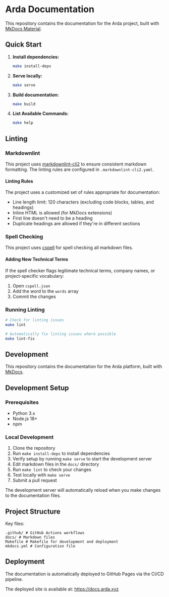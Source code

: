# Arda Documentation

This repository contains the documentation for the Arda project, built with [MkDocs Material](https://squidfunk.github.io/mkdocs-material/).

## Quick Start

1. **Install dependencies:**
   ```bash
   make install-deps
   ```

2. **Serve locally:**
   ```bash
   make serve
   ```

3. **Build documentation:**
   ```bash
   make build
   ```

4. **List Available Commands:**
   ```bash
   make help
   ```

## Linting

### Markdownlint

This project uses [markdownlint-cli2](https://github.com/DavidAnson/markdownlint-cli2) to ensure consistent markdown formatting. The linting rules are configured in `.markdownlint-cli2.yaml`.


#### Linting Rules

The project uses a customized set of rules appropriate for documentation:

- Line length limit: 120 characters (excluding code blocks, tables, and headings)
- Inline HTML is allowed (for MkDocs extensions)
- First line doesn't need to be a heading
- Duplicate headings are allowed if they're in different sections

### Spell Checking

This project uses [cspell](https://cspell.org/) for spell checking all markdown files.

#### Adding New Technical Terms

If the spell checker flags legitimate technical terms, company names, or project-specific vocabulary:

1. Open `cspell.json`
2. Add the word to the `words` array
3. Commit the changes

### Running Linting

```bash
# Check for linting issues
make lint

# Automatically fix linting issues where possible
make lint-fix
```

## Development
This repository contains the documentation for the Arda platform, built with [MkDocs](https://www.mkdocs.org/).

## Development Setup

### Prerequisites

- Python 3.x
- Node.js 18+
- npm

### Local Development

1. Clone the repository
1. Run `make install-deps` to install dependencies
1. Verify setup by running `make serve` to start the development server
1. Edit markdown files in the `docs/` directory
1. Run `make lint` to check your changes
1. Test locally with `make serve`
1. Submit a pull request

The development server will automatically reload when you make changes to the documentation files.

## Project Structure

Key files:

```
.github/ # GitHub Actions workflows
docs/ # Markdown files
Makefile # Makefile for development and deployment
mkdocs.yml # Configuration file
```

## Deployment

The documentation is automatically deployed to GitHub Pages via the CI/CD pipeline.

The deployed site is available at: https://docs.arda.xyz
